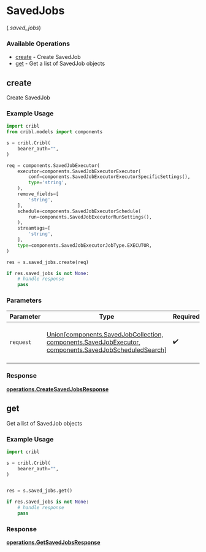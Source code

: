 # SavedJobs
(*.saved_jobs*)

### Available Operations

* [create](#create) - Create SavedJob
* [get](#get) - Get a list of SavedJob objects

## create

Create SavedJob

### Example Usage

```python
import cribl
from cribl.models import components

s = cribl.Cribl(
    bearer_auth="",
)

req = components.SavedJobExecutor(
    executor=components.SavedJobExecutorExecutor(
        conf=components.SavedJobExecutorExecutorSpecificSettings(),
        type='string',
    ),
    remove_fields=[
        'string',
    ],
    schedule=components.SavedJobExecutorSchedule(
        run=components.SavedJobExecutorRunSettings(),
    ),
    streamtags=[
        'string',
    ],
    type=components.SavedJobExecutorJobType.EXECUTOR,
)

res = s.saved_jobs.create(req)

if res.saved_jobs is not None:
    # handle response
    pass
```

### Parameters

| Parameter                                                                                                                                | Type                                                                                                                                     | Required                                                                                                                                 | Description                                                                                                                              |
| ---------------------------------------------------------------------------------------------------------------------------------------- | ---------------------------------------------------------------------------------------------------------------------------------------- | ---------------------------------------------------------------------------------------------------------------------------------------- | ---------------------------------------------------------------------------------------------------------------------------------------- |
| `request`                                                                                                                                | [Union[components.SavedJobCollection, components.SavedJobExecutor, components.SavedJobScheduledSearch]](../../models/shared/savedjob.md) | :heavy_check_mark:                                                                                                                       | The request object to use for the request.                                                                                               |


### Response

**[operations.CreateSavedJobsResponse](../../models/operations/createsavedjobsresponse.md)**


## get

Get a list of SavedJob objects

### Example Usage

```python
import cribl

s = cribl.Cribl(
    bearer_auth="",
)


res = s.saved_jobs.get()

if res.saved_jobs is not None:
    # handle response
    pass
```


### Response

**[operations.GetSavedJobsResponse](../../models/operations/getsavedjobsresponse.md)**


